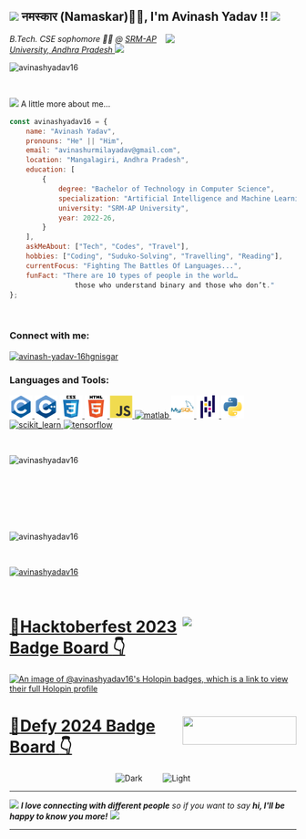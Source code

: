 <h2><img src="https://emojis.slackmojis.com/emojis/images/1531849430/4246/blob-sunglasses.gif?1531849430" width="30"/> नमस्कार (Namaskar)🙏🏻, I'm Avinash Yadav !! <img src="https://media.giphy.com/media/12oufCB0MyZ1Go/giphy.gif" width="50"></h2>

<img align='right' src="https://media.giphy.com/media/M9gbBd9nbDrOTu1Mqx/giphy.gif" width="230">
<p><em>B.Tech. CSE sophomore 🧑‍💻 @ <a href="https://srmap.edu.in/"> SRM-AP University, Andhra Pradesh
</a><img src="https://media.giphy.com/media/WUlplcMpOCEmTGBtBW/giphy.gif" width="30"> 
</em></p>

<p align="left"> <img src="https://komarev.com/ghpvc/?username=avinashyadav16&label=Profile%20views&color=0e75b6&style=flat" alt="avinashyadav16" /> </p>
<br>

<img src="https://media.giphy.com/media/VgCDAzcKvsR6OM0uWg/giphy.gif" width="50"> A little more about me...

```javascript
const avinashyadav16 = {
    name: "Avinash Yadav",
    pronouns: "He" || "Him",
    email: "avinashurmilayadav@gmail.com",
    location: "Mangalagiri, Andhra Pradesh",
    education: [
        {
            degree: "Bachelor of Technology in Computer Science",
            specialization: "Artificial Intelligence and Machine Learning",
            university: "SRM-AP University",
            year: 2022-26,
        }
    ],
    askMeAbout: ["Tech", "Codes", "Travel"],
    hobbies: ["Coding", "Suduko-Solving", "Travelling", "Reading"],
    currentFocus: "Fighting The Battles Of Languages...",
    funFact: "There are 10 types of people in the world…
                those who understand binary and those who don’t."
};
```

<br>

<h3 align="left">Connect with me:</h3>
<p align="left">
<a href="https://linkedin.com/in/avinash-yadav-16hgnisgar" target="blank"><img align="center" src="https://raw.githubusercontent.com/rahuldkjain/github-profile-readme-generator/master/src/images/icons/Social/linked-in-alt.svg" alt="avinash-yadav-16hgnisgar" height="30" width="40" /></a>
</p>

<h3 align="left">Languages and Tools:</h3>
<p align="left"> <a href="https://www.cprogramming.com/" target="_blank" rel="noreferrer"> <img src="https://raw.githubusercontent.com/devicons/devicon/master/icons/c/c-original.svg" alt="c" width="40" height="40"/> </a> <a href="https://www.w3schools.com/cpp/" target="_blank" rel="noreferrer"> <img src="https://raw.githubusercontent.com/devicons/devicon/master/icons/cplusplus/cplusplus-original.svg" alt="cplusplus" width="40" height="40"/> </a> <a href="https://www.w3schools.com/css/" target="_blank" rel="noreferrer"> <img src="https://raw.githubusercontent.com/devicons/devicon/master/icons/css3/css3-original-wordmark.svg" alt="css3" width="40" height="40"/> </a> <a href="https://www.w3.org/html/" target="_blank" rel="noreferrer"> <img src="https://raw.githubusercontent.com/devicons/devicon/master/icons/html5/html5-original-wordmark.svg" alt="html5" width="40" height="40"/> </a> <a href="https://developer.mozilla.org/en-US/docs/Web/JavaScript" target="_blank" rel="noreferrer"> <img src="https://raw.githubusercontent.com/devicons/devicon/master/icons/javascript/javascript-original.svg" alt="javascript" width="40" height="40"/> </a> <a href="https://www.mathworks.com/" target="_blank" rel="noreferrer"> <img src="https://upload.wikimedia.org/wikipedia/commons/2/21/Matlab_Logo.png" alt="matlab" width="40" height="40"/> </a> <a href="https://www.mysql.com/" target="_blank" rel="noreferrer"> <img src="https://raw.githubusercontent.com/devicons/devicon/master/icons/mysql/mysql-original-wordmark.svg" alt="mysql" width="40" height="40"/> </a> <a href="https://pandas.pydata.org/" target="_blank" rel="noreferrer"> <img src="https://raw.githubusercontent.com/devicons/devicon/2ae2a900d2f041da66e950e4d48052658d850630/icons/pandas/pandas-original.svg" alt="pandas" width="40" height="40"/> </a> <a href="https://www.python.org" target="_blank" rel="noreferrer"> <img src="https://raw.githubusercontent.com/devicons/devicon/master/icons/python/python-original.svg" alt="python" width="40" height="40"/> </a> <a href="https://scikit-learn.org/" target="_blank" rel="noreferrer"> <img src="https://upload.wikimedia.org/wikipedia/commons/0/05/Scikit_learn_logo_small.svg" alt="scikit_learn" width="40" height="40"/> </a> <a href="https://www.tensorflow.org" target="_blank" rel="noreferrer"> <img src="https://www.vectorlogo.zone/logos/tensorflow/tensorflow-icon.svg" alt="tensorflow" width="40" height="40"/> </a> </p>

<br>

<p><img align="left" src="https://github-readme-stats.vercel.app/api/top-langs?username=avinashyadav16&show_icons=true&locale=en&layout=compact" alt="avinashyadav16" /></p>

<!-- <p>&nbsp;<img align="center" src="https://github-readme-stats.vercel.app/api?username=avinashyadav16&show_icons=true&locale=en" alt="avinashyadav16" /></p> -->

<br><br><br>
<br><br><br>
<br>

<p><img align="center" src="https://github-readme-streak-stats.herokuapp.com/?user=avinashyadav16&" alt="avinashyadav16" /></p>
<br>

<p align="left"> <a href="https://github.com/ryo-ma/github-profile-trophy"><img src="https://github-profile-trophy.vercel.app/?username=avinashyadav16" alt="avinashyadav16" /></a> </p>
<br>

<h1 style="color: green"><img align="right", src="https://hacktoberfest.com/_next/static/media/logo-hacktoberfest--horizontal.ebc5fdc8.svg" width="200"><a href="https://www.holopin.io/@avinashyadav16#badges">📌<b><u>Hacktoberfest 2023 Badge Board </u></b>👇</a></h1>

[![An image of @avinashyadav16's Holopin badges, which is a link to view their full Holopin profile](https://holopin.me/avinashyadav16)](https://holopin.io/@avinashyadav16)

  <h1 style="color: green"><img align="right" src="https://www.defy24.xyz/_next/static/media/defy-logo.3f892679.svg" height="50" width="200"><a href="https://www.defy24.xyz/">📌<b><u>Defy 2024 Badge Board </u></b>👇</a></h1>

<p align="center">
    <img alt="Dark" src="https://api.vaunt.dev/v1/github/entities/avinashyadav16/achievements?format=svg&limit=3&raw=true" width="45%">
    &nbsp; &nbsp; &nbsp; &nbsp;
    <img alt="Light" src="https://api.vaunt.dev/v1/github/entities/avinashyadav16/achievements?format=svg&limit=3" width="45%">
</p>



---

<img src="https://media.giphy.com/media/LnQjpWaON8nhr21vNW/giphy.gif" width="60"> <em><b>I love connecting with different people</b> so if you want to say <b>hi, I'll be happy to know you more!</b> </em>
<img src="https://media.giphy.com/media/LnQjpWaON8nhr21vNW/giphy.gif" width="60">

---
